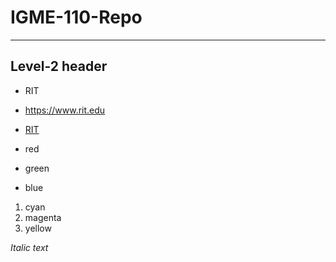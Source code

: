 # IGME-110-Repo

---
## Level-2 header

- RIT
- https://www.rit.edu
- [RIT](https://www.rit.edu)

- red
- green
- blue

1. cyan
2. magenta
3. yellow



*Italic text*
